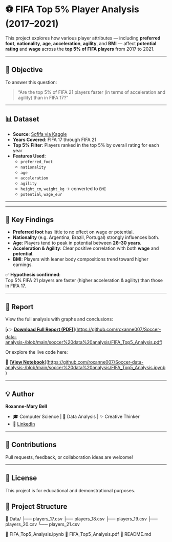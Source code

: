 # ⚽ FIFA Top 5% Player Analysis (2017–2021)

This project explores how various player attributes — including **preferred foot**, **nationality**, **age**, **acceleration**, **agility**, and **BMI** — affect **potential rating** and **wage** across the **top 5% of FIFA players** from 2017 to 2021.

---

## 🎯 Objective

To answer this question:
> “Are the top 5% of FIFA 21 players faster (in terms of acceleration and agility) than in FIFA 17?”

---

## 📊 Dataset

- **Source**: [Sofifa via Kaggle](https://www.kaggle.com/stefanoleone992/fifa-21-complete-player-dataset)
- **Years Covered**: FIFA 17 through FIFA 21
- **Top 5% Filter**: Players ranked in the top 5% by overall rating for each year
- **Features Used**:
  - `preferred_foot`
  - `nationality`
  - `age`
  - `acceleration`
  - `agility`
  - `height_cm`, `weight_kg` → converted to `BMI`
  - `potential`, `wage_eur`

---
---

## 📌 Key Findings

- **Preferred foot** has little to no effect on wage or potential.
- **Nationality** (e.g. Argentina, Brazil, Portugal) strongly influences both.
- **Age**: Players tend to peak in potential between **26–30 years**.
- **Acceleration & Agility**: Clear positive correlation with both **wage** and **potential**.
- **BMI**: Players with leaner body compositions trend toward higher earnings.

✅ **Hypothesis confirmed**:  
Top 5% FIFA 21 players are faster (higher acceleration & agility) than those in FIFA 17.

---

## 📄 Report

View the full analysis with graphs and conclusions:

[👉 [**Download Full Report (PDF)**](./FIFA_Top5_Analysis.pdf)](https://github.com/roxanne007/Soccer-data-analysis-/blob/main/soccer%20data%20analysis/FIFA_Top5_Analysis.pdf)

Or explore the live code here:

🧪 [[**View Notebook**](./FIFA_Top5_Analysis.ipynb)](https://github.com/roxanne007/Soccer-data-analysis-/blob/main/soccer%20data%20analysis/FIFA_Top5_Analysis.ipynb)

---

## 💡 Author

**Roxanne-Mary Bell**  
- 🎓 Computer Science | 🧠 Data Analysis | ✨ Creative Thinker  
- 💼 [LinkedIn](https://www.linkedin.com/in/roxannemarybell) 

---

## 🤝 Contributions

Pull requests, feedback, or collaboration ideas are welcome!

---

## 📜 License

This project is for educational and demonstrational purposes.


## 📂 Project Structure

📁 Data/
├── players_17.csv
├── players_18.csv
├── players_19.csv
├── players_20.csv
└── players_21.csv

📄 FIFA_Top5_Analysis.ipynb
📄 FIFA_Top5_Analysis.pdf
📄 README.md
